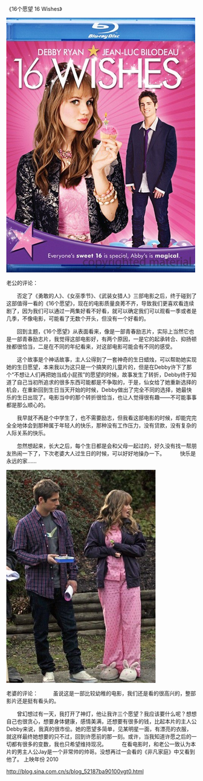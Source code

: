 《16个愿望 16 Wishes》

			
![](./img/52187ba9ta8e51edca269&690.jpg)

老公的评论：
 

　　否定了《勇敢的人》、《女巫季节》、《武装女猎人》三部电影之后，终于碰到了这部值得一看的《16个愿望》，现在的电影质量良莠不齐，导致我们更喜欢看连续剧了，因为我们可以通过一两集好看不好看，就可以确定我们可以观看一季或者是几季，不像电影，可能看了无数个开头，但没有一个好看的。
 

　　回到主题，《16个愿望》从表面看来，像是一部青春励志片，实际上当然它也是一部青春励志片，我觉得这部电影好，有两个原因，一是它的起承转合、抑扬顿挫都很恰当，二是在不同的年纪看来，对这部电影可能会有不同的感受。
 

　　这个故事是个神话故事，主人公得到了一套神奇的生日蜡烛，可以帮助她实现她的生日愿望，本来我以为这只是一个搞笑的儿童片的，但是在Debby许下了那个“不想让人们再把她当成小屁孩”的愿望的时候，故事发生了转折，Debby终于知道了自己当初所追求的很多东西可能都是不争取的，于是，仙女给了她重新选择的机会，在重新回到生日当天开始的时候，Debby做出了完全不同的选择，她最快乐的生日出现了。电影当中的那个转折很恰当，也让人觉得很有趣——不可能事事都是那么顺心的。
 

　　我早就不再是个中学生了，也不需要励志，但我看这部电影的时候，却能完完全全地体会到那种属于年轻人的快乐，那种没有工作压力，没有贷款，没有复杂的人际关系的快乐。
 

　　忽然想起来，长大之后，每个生日都是会和父母一起过的，好久没有找一帮朋友热闹一下了，下次老婆大人过生日的时候，可以好好地操办一下。
 
　　快乐是永远的家……

![](./img/52187ba9ta8e52058d375&690.jpg)

老婆的评论：
 
　　虽说这是一部比较幼稚的电影，我们还是看的很高兴的，整部影片还是挺有看头的。
 

　　曾幻想过有一天，我打开了神灯，他让我许三个愿望？我应该要什么呢？想想自己也很贪心，想要身体健康，感情美满，还想要有很多的钱，比起本片的主人公Debby来说，我真的很市侩。她的愿望多简单，见某明星一面，有漂亮的衣服，就这样最终她想要的只不过，回到许愿前的那一刻。或许，当我知道许愿之后的一切都有很多的变数，我也只希望维持现况。
 
　　在看电影时，和老公一致认为本片的男主人公Jay是一个非常帅的帅哥。没想再过一会看的《非凡家庭》中又看到他了。
上映年份
2010							
		
http://blog.sina.com.cn/s/blog_52187ba90100vgt0.html
